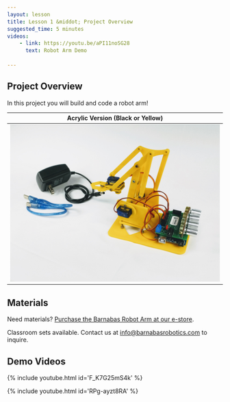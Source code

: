 ```yaml
---
layout: lesson
title: Lesson 1 &middot; Project Overview
suggested_time: 5 minutes
videos:
    - link: https://youtu.be/aPI11noSG28
      text: Robot Arm Demo

---
```






## Project Overview

In this project you will build and code a robot arm!

|              Acrylic Version (Black or Yellow)               |
| :----------------------------------------------------------: |
| <img src="robotarm.jpg" style="zoom:75%;" class="image center" /> |

## Materials

Need materials?  [Purchase the Barnabas Robot Arm at our e-store](https://shop.barnabasrobotics.com/collections/classroom-robotics-kits/products/barnabas-arduino-compatible-robot-arm-kit-with-joystick-control-ages-11).  

Classroom sets available.  Contact us at info@barnabasrobotics.com to inquire. 

## Demo Videos

{% include youtube.html id='F_K7G25mS4k' %}

{% include youtube.html id='RPg-ayzt8RA' %}
